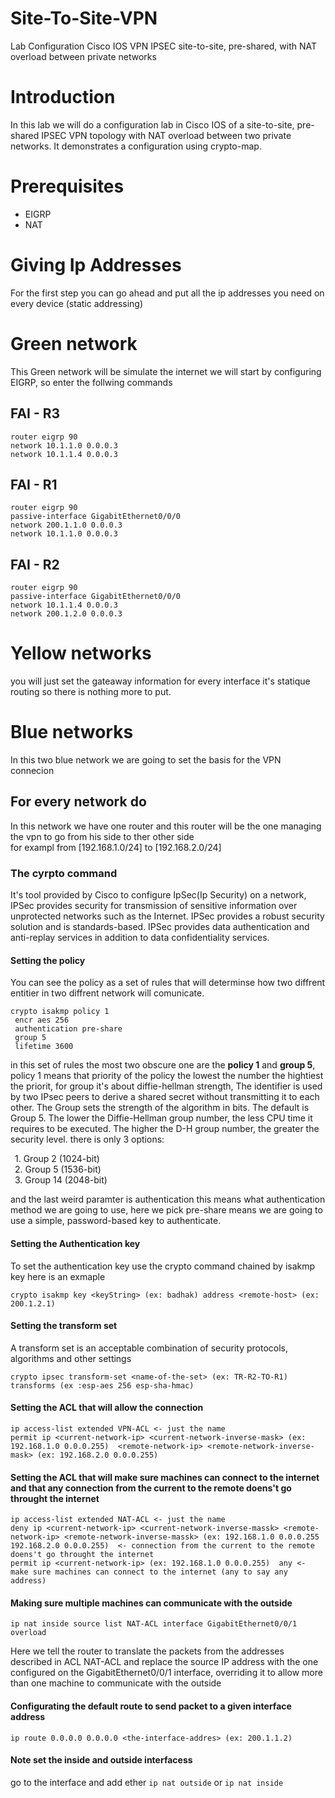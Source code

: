 # Site-To-Site-VPN
Lab Configuration Cisco IOS VPN IPSEC site-to-site, pre-shared, with NAT overload between private networks

# Introduction
In this lab we will do a configuration lab in Cisco IOS of a site-to-site, pre-shared IPSEC VPN topology with NAT overload between two private networks. It demonstrates a configuration using crypto-map.

# Prerequisites 
- EIGRP
- NAT

# Giving Ip Addresses
For the first step you can go ahead and put all the ip addresses you need on every device (static addressing)

# Green network 
This Green network will be simulate the internet we will start by configuring EIGRP, so enter the follwing commands 
## FAI - R3 
```
router eigrp 90
network 10.1.1.0 0.0.0.3
network 10.1.1.4 0.0.0.3
```

## FAI - R1
```
router eigrp 90
passive-interface GigabitEthernet0/0/0
network 200.1.1.0 0.0.0.3
network 10.1.1.0 0.0.0.3
```

## FAI - R2
```
router eigrp 90
passive-interface GigabitEthernet0/0/0
network 10.1.1.4 0.0.0.3
network 200.1.2.0 0.0.0.3
```

# Yellow networks 
you will just set the gateaway information for every interface it's statique routing so there is nothing more to put.

# Blue networks 

In this two blue network we are going to set the basis for the VPN connecion 

## For every network do 
In this network we have one router and this router will be the one managing the vpn to go from his side to ther other side</br>
for exampl from [192.168.1.0/24] to [192.168.2.0/24]

### The cyrpto command 
It's tool provided by Cisco to configure IpSec(Ip Security) on a network, IPSec provides security for transmission of sensitive information over unprotected networks such as the Internet. IPSec provides a robust security solution and is standards-based. IPSec provides data authentication and anti-replay services in addition to data confidentiality services.

#### Setting the policy 
You can see the policy as a set of rules that will determinse how two diffrent entitier in two diffrent network will comunicate.
```
crypto isakmp policy 1
 encr aes 256
 authentication pre-share
 group 5
 lifetime 3600
```
in this set of rules the most two obscure one are the **policy 1** and  **group 5**, policy 1 means that  priority of the policy the lowest the number 
the hightiest the priorit, for group it's about diffie-hellman strength, The identifier is used by two IPsec peers to derive a shared secret without transmitting it to each other. The Group sets the strength of the algorithm in bits. The default is Group 5. The lower the Diffie-Hellman group number, the less CPU time it requires to be executed. The higher the D-H group number, the greater the security level.
there is only 3 options:

 1. Group 2 (1024-bit)</br>
 2. Group 5 (1536-bit)</br>
 3. Group 14 (2048-bit)

and the last weird paramter is authentication this means what authentication method we are going to use, here we pick pre-share means we are going to use a simple, password-based key to authenticate.
#### Setting the Authentication key
To set the authentication key use the crypto command chained by isakmp key here is an exmaple 
```
crypto isakmp key <keyString> (ex: badhak) address <remote-host> (ex: 200.1.2.1)
```
#### Setting the  transform set
A transform set is an acceptable combination of security protocols, algorithms and other settings 
```
crypto ipsec transform-set <name-of-the-set> (ex: TR-R2-TO-R1) transforms (ex :esp-aes 256 esp-sha-hmac)  
```
#### Setting the ACL that will allow the connection
```
ip access-list extended VPN-ACL <- just the name
permit ip <current-network-ip> <current-network-inverse-mask> (ex: 192.168.1.0 0.0.0.255)  <remote-network-ip> <remote-network-inverse-mask> (ex: 192.168.2.0 0.0.0.255)
```
#### Setting the ACL that will make sure machines can connect to the internet and that any connection from the current to the remote doens't go throught the internet
```
ip access-list extended NAT-ACL <- just the name
deny ip <current-network-ip> <current-network-inverse-massk> <remote-network-ip> <remote-network-inverse-massk> (ex: 192.168.1.0 0.0.0.255 192.168.2.0 0.0.0.255)  <- connection from the current to the remote doens't go throught the internet
permit ip <current-network-ip> (ex: 192.168.1.0 0.0.0.255)  any <- make sure machines can connect to the internet (any to say any address)
```

#### Making sure multiple machines can communicate with the outside
```
ip nat inside source list NAT-ACL interface GigabitEthernet0/0/1 overload
```
Here we tell the router to translate the packets from the addresses described in ACL NAT-ACL and replace the source IP address with the one configured on the GigabitEthernet0/0/1 interface, overriding it to allow more than one machine to communicate with the outside
#### Configurating the default route to send packet to a given interface address
```
ip route 0.0.0.0 0.0.0.0 <the-interface-addres> (ex: 200.1.1.2)
```
#### Note set the inside and outside interfacess 
go to the interface and add ether ``ip nat outside`` or ``ip nat inside``




